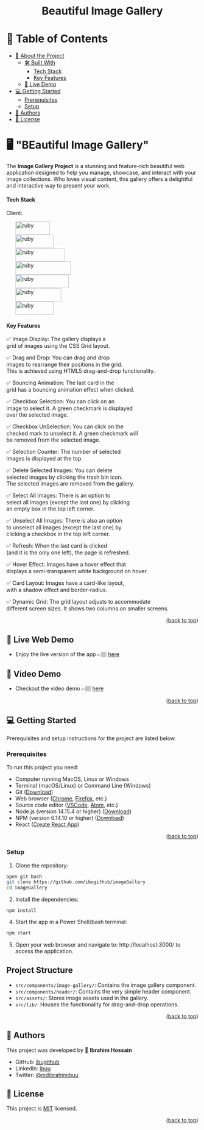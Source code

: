 <br>
<div align='center'>
	<h1>Beautiful Image Gallery</h1>
  </div>
<a name="readme-top"></a>

# 📗 Table of Contents
- [📖 About the Project](#about-project)
  - [🛠 Built With](#built-with)
    - [Tech Stack](#tech-stack)
    - [Key Features](#key-features)
  - [🚀 Live Demo](#live-demo)
- [💻 Getting Started](#getting-started)
  - [Prerequisites](#prerequisites)
  - [Setup](#setup)
- [👥 Authors](#authors)
- [📝 License](#license)


# 🖥️ "BEautiful Image Gallery"  <a name="about-project"></a>

The **Image Gallery Project** is a stunning and feature-rich beautiful web application designed to help you manage, showcase, and interact with your image collections. Who loves visual content, this gallery offers a delightful and interactive way to present your work.

#### Tech Stack <a name="tech-stack"></a>

  Client:
  <br>
  <ul>
    <a href="https://developer.mozilla.org/en-US/docs/Web/CSS">
      <img alt="ruby" width="90px"  height="35px" src="https://img.shields.io/badge/CSS-1572B6?style=for-the-badge&logo=css3&logoColor=white" />
    </a>
    <br>
    <a href="https://babeljs.io/">
      <img alt="ruby" width="100px"  height="35px" src="https://img.shields.io/badge/Babel-F9DC3e?style=for-the-badge&logo=babel&logoColor=black" />
    </a>
    <br>
    <a href="https://github.com/microverseinc/linters-config/tree/master/react-redux">
      <img alt="ruby" width="130px"  height="35px" src="https://img.shields.io/badge/eslint-3A33D1?style=for-the-badge&logo=eslint&logoColor=white" />
    </a>
    <br>
    <a href="https://github.com/microverseinc/linters-config/tree/master/react-redux">
      <img alt="ruby" width="145px"  height="35px" src="https://img.shields.io/badge/stylelint-000?style=for-the-badge&logo=stylelint&logoColor=white" />
    </a>
    <br>
    <a href="https://webpack.js.org/">
      <img alt="ruby" width="140px"  height="35px" src="https://img.shields.io/badge/webpack-%238DD6F9.svg?style=for-the-badge&logo=webpack&logoColor=black" />
    </a>
    <br>
    <a href="https://reactjs.org/">
      <img alt="ruby" width="120px"  height="35px" src="https://img.shields.io/badge/React-0075A8?style=for-the-badge&logo=react&logoColor=61DAFB" />
    </a>
    <br>
    <a href="https://tailwind.com/">
      <img alt="ruby" width="100px"  height="35px" src="https://img.shields.io/badge/Tailwind_CSS-38B2AC?style=for-the-badge&logo=tailwind-css&logoColor=white" />
    </a>
    <br>

  </ul>


#### Key Features <a name="key-features"></a>

&#9989; Image Display: The gallery displays a<br>
grid of images using the CSS Grid layout.<br>

&#9989; Drag and Drop: You can drag and drop<br>
images to rearrange their positions in the grid.<br>
This is achieved using HTML5 drag-and-drop functionality.<br>

&#9989; Bouncing Animation: The last card in the<br>
grid has a bouncing animation effect when clicked.<br>

&#9989; Checkbox Selection: You can click on an<br>
image to select it. A green checkmark is displayed<br>
over the selected image.<br>

&#9989; Checkbox UnSelection: You can click on the<br>
checked mark to unselect it. A green checkmark will<br>
be removed from the selected image.<br>

&#9989; Selection Counter: The number of selected<br>
images is displayed at the top.<br>

&#9989; Delete Selected Images: You can delete<br>
selected images by clicking the trash bin icon.<br>
The selected images are removed from the gallery.<br>

&#9989; Select All Images: There is an option to<br>
select all images (except the last one) by clicking<br>
an empty box in the top left corner.<br>

&#9989; Unselect All Images: There is also an option<br>
to unselect all images (except the last one) by<br>
clicking a checkbox in the top left corner.<br>

&#9989; Refresh: When the last card is clicked<br>
(and it is the only one left), the page is refreshed.<br>

&#9989; Hover Effect: Images have a hover effect that<br>
displays a semi-transparent white background on hover.<br>

&#9989; Card Layout: Images have a card-like layout,<br>
with a shadow effect and border-radius.<br>

&#9989; Dynamic Grid: The grid layout adjusts to accommodate<br>
different screen sizes. It shows two columns on smaller screens.<br>

<p align="right">(<a href="#readme-top">back to top</a>)</p>

<!-- LIVE DEMO  -->

## 🚀 Live Web Demo <a name="live-demo"></a>

- Enjoy the live version of the app 👉🏽 [here](https://image-gallery-inky-psi.vercel.app/)

## 🚀 Video Demo <a name="live-demo"></a>
- Checkout the video demo  👉🏽 [here](https://www.loom.com/share/62033487ef224fdfb992d76356d412a6?sid=ab2cd614-9a37-4c34-af4a-fd2130a0bbda)

<p align="right">(<a href="#readme-top">back to top</a>)</p>

<!-- GETTING STARTED -->

## 💻 Getting Started <a name="getting-started"></a>

Prerequisites and setup instructions for the project are listed below.

<!-- Prerequisites -->
### Prerequisites <a name="prerequisites"></a>

To run this project you need:
- Computer running MacOS, Linux or Windows
- Terminal (macOS/Linux) or Command Line (Windows)
- Git ([Download](https://git-scm.com/downloads))
- Web browser ([Chrome](https://www.google.com/chrome/), [Firefox](https://www.mozilla.org/en-US/firefox/new/), etc.)
- Source code editor ([VSCode](https://code.visualstudio.com/), [Atom](https://atom.io/), etc.)
- Node.js (version 14.15.4 or higher) ([Download](https://nodejs.org/en/download/))
- NPM (version 6.14.10 or higher) ([Download](https://www.npmjs.com/get-npm))
- React ([Create React App](https://create-react-app.dev/docs/getting-started/))


<p align="right">(<a href="#readme-top">back to top</a>)</p>

<!-- Setup -->
### Setup <a name="setup"></a>

1. Clone the repository:

```bash
open git bash
git clone https://github.com/ibugithub/imageGallery
cd imageGallery
```

2. Install the dependencies:

```
npm install
```




4. Start the app in a Power Shell/bash terminal:

```bash
npm start
```

5. Open your web browser and navigate to: http://localhost:3000/ to access the application.


## Project Structure

- `src/components/image-gallery/`: Contains the image gallery component.
- `src/components/header/`: Contains the very simple header component.
- `src/assets/`: Stores image assets used in the gallery.
- `src/lib/`: Houses the functionality for drag-and-drop operations.




<p align="right">(<a href="#readme-top">back to top</a>)</p>

<!-- AUTHORS -->
## 👥 Authors <a name="authors"></a>

This project was developed by 
👤 **Ibrahim Hossain**
- GitHub: [ibugithub](https://github.com/ibugithub)
- LinkedIn: [ibuu](https://www.linkedin.com/in/ibuu/)
- Twitter: [@mdibrahimibuu](https://twitter.com/mdibrahimibuu)



<!-- LICENSE -->

## 📝 License <a name="license"></a>

This project is [MIT](./LICENSE) licensed.

<p align="right">(<a href="#readme-top">back to top</a>)</p>
